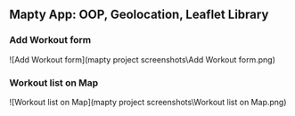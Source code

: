 ## Mapty App: OOP, Geolocation, Leaflet Library

### Add Workout form

![Add Workout form](mapty project screenshots\Add Workout form.png)

### Workout list on Map

![Workout list on Map](mapty project screenshots\Workout list on Map.png)
